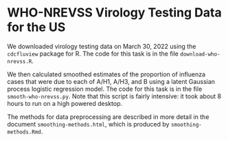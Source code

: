 # WHO-NREVSS Virology Testing Data for the US

We downloaded virology testing data on March 30, 2022 using the `cdcfluview` package for R. The code for this task is in the file `download-who-nrevss.R`.

We then calculated smoothed estimates of the proportion of influenza cases that were due to each of A/H1, A/H3, and B using a latent Gaussian process logistic regression model. The code for this task is in the file `smooth-who-nrevss.py`. Note that this script is fairly intensive: it took about 8 hours to run on a high powered desktop.

The methods for data preprocessing are described in more detail in the document `smoothing-methods.html`, which is produced by `smoothing-methods.Rmd`.
